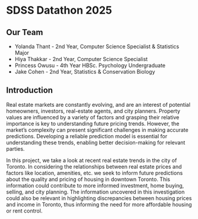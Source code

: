 # SDSS Datathon 2025
## Our Team
* Yolanda Thant - 2nd Year, Computer Science Specialist & Statistics Major
* Hiya Thakkar - 2nd Year, Computer Science Specialist 
* Princess Owusu - 4th Year HBSc. Psychology Undergraduate 
* Jake Cohen - 2nd Year, Statistics & Conservation Biology

## Introduction
Real estate markets are constantly evolving, and are an interest of potential homeowners, investors, real-estate agents, and city planners. Property values are influenced by a variety of factors and grasping their relative importance is key to understanding future pricing trends. However, the market’s complexity can present significant challenges in making accurate predictions. Developing a reliable prediction model is essential for understanding these trends, enabling better decision-making for relevant parties.

In this project, we take a look at recent real estate trends in the city of Toronto. In considering the relationships between real estate prices and factors like location, amenities, etc. we seek to inform future predictions about the quality and pricing of housing in downtown Toronto. This information could contribute to more informed investment, home buying, selling, and city planning. The information uncovered in this investigation could also be relevant in highlighting discrepancies between housing prices and income in Toronto, thus informing the need for more affordable housing or rent control.
